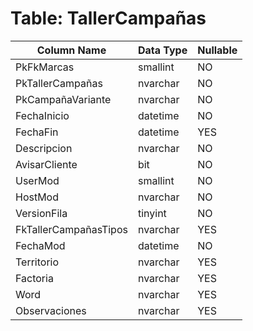 # Table: TallerCampañas

| Column Name | Data Type | Nullable |
|-------------|-----------|----------|
| PkFkMarcas | smallint | NO |
| PkTallerCampañas | nvarchar | NO |
| PkCampañaVariante | nvarchar | NO |
| FechaInicio | datetime | NO |
| FechaFin | datetime | YES |
| Descripcion | nvarchar | NO |
| AvisarCliente | bit | NO |
| UserMod | smallint | NO |
| HostMod | nvarchar | NO |
| VersionFila | tinyint | NO |
| FkTallerCampañasTipos | nvarchar | YES |
| FechaMod | datetime | NO |
| Territorio | nvarchar | YES |
| Factoria | nvarchar | YES |
| Word | nvarchar | YES |
| Observaciones | nvarchar | YES |
